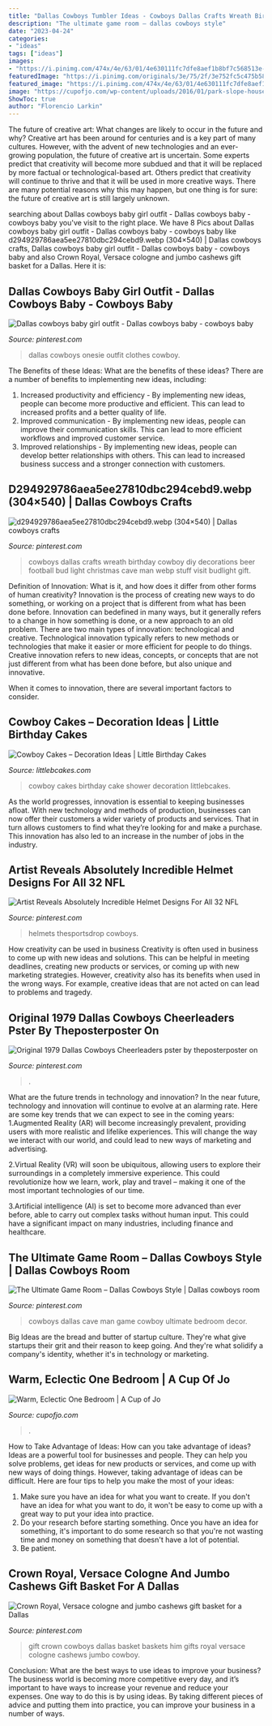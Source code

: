 ```yaml
---
title: "Dallas Cowboys Tumbler Ideas - Cowboys Dallas Crafts Wreath Birthday Cowboy Diy Decorations Beer Football Bud Light Christmas Cave Man Webp Stuff Visit Budlight Gift"
description: "The ultimate game room – dallas cowboys style"
date: "2023-04-24"
categories:
- "ideas"
tags: ["ideas"]
images:
- "https://i.pinimg.com/474x/4e/63/01/4e630111fc7dfe8aef1b8bf7c568513e--dallas-cowboys-posters-dallas-cowboy-cheerleaders.jpg"
featuredImage: "https://i.pinimg.com/originals/3e/75/2f/3e752fc5c475b58f4ba3f01ae824880e.jpg"
featured_image: "https://i.pinimg.com/474x/4e/63/01/4e630111fc7dfe8aef1b8bf7c568513e--dallas-cowboys-posters-dallas-cowboy-cheerleaders.jpg"
image: "https://cupofjo.com/wp-content/uploads/2016/01/park-slope-house-tour.jpg"
ShowToc: true
author: "Florencio Larkin"
---
```



The future of creative art: What changes are likely to occur in the future and why?
Creative art has been around for centuries and is a key part of many cultures. However, with the advent of new technologies and an ever-growing population, the future of creative art is uncertain. Some experts predict that creativity will become more subdued and that it will be replaced by more factual or technological-based art. Others predict that creativity will continue to thrive and that it will be used in more creative ways. There are many potential reasons why this may happen, but one thing is for sure: the future of creative art is still largely unknown.

	

		
searching about Dallas cowboys baby girl outfit - Dallas cowboys baby - cowboys baby you've visit to the right place. We have 8 Pics about Dallas cowboys baby girl outfit - Dallas cowboys baby - cowboys baby like d294929786aea5ee27810dbc294cebd9.webp (304×540) | Dallas cowboys crafts, Dallas cowboys baby girl outfit - Dallas cowboys baby - cowboys baby and also Crown Royal, Versace cologne and jumbo cashews gift basket for a Dallas. Here it is:
		
    
## Dallas Cowboys Baby Girl Outfit - Dallas Cowboys Baby - Cowboys Baby

<img loading=lazy src="https://i.pinimg.com/736x/62/cc/74/62cc74dda438b156f8355249da510f4b--baby-bodysuit-baby-onesie.jpg" onerror="this.onerror=null;this.src='https://tse2.mm.bing.net/th?id=OIP.XlNZ8_IT5KM2rUoRW6RtMwHaJ3&amp;pid=15.1';" alt="Dallas cowboys baby girl outfit - Dallas cowboys baby - cowboys baby">

_Source: pinterest.com_

>dallas cowboys onesie outfit clothes cowboy. 

	

The Benefits of these Ideas: What are the benefits of these ideas?
There are a number of benefits to implementing new ideas, including: 
1. Increased productivity and efficiency - By implementing new ideas, people can become more productive and efficient. This can lead to increased profits and a better quality of life. 
2. Improved communication - By implementing new ideas, people can improve their communication skills. This can lead to more efficient workflows and improved customer service. 
3. Improved relationships - By implementing new ideas, people can develop better relationships with others. This can lead to increased business success and a stronger connection with customers.

    
## D294929786aea5ee27810dbc294cebd9.webp (304×540) | Dallas Cowboys Crafts

<img loading=lazy src="https://i.pinimg.com/originals/9a/7d/00/9a7d0055c6058bf683bba2ff4ca7b1e0.jpg" onerror="this.onerror=null;this.src='https://tse3.mm.bing.net/th?id=OIP.9m6Shg7QHoBSSHEZdWOOmAAAAA&amp;pid=15.1';" alt="d294929786aea5ee27810dbc294cebd9.webp (304×540) | Dallas cowboys crafts">

_Source: pinterest.com_

>cowboys dallas crafts wreath birthday cowboy diy decorations beer football bud light christmas cave man webp stuff visit budlight gift. 

	

Definition of Innovation: What is it, and how does it differ from other forms of human creativity?
Innovation is the process of creating new ways to do something, or working on a project that is different from what has been done before. Innovation can bedefined in many ways, but it generally refers to a change in how something is done, or a new approach to an old problem. 
There are two main types of innovation: technological and creative. Technological innovation typically refers to new methods or technologies that make it easier or more efficient for people to do things. Creative innovation refers to new ideas, concepts, or concepts that are not just different from what has been done before, but also unique and innovative. 

When it comes to innovation, there are several important factors to consider.

    
## Cowboy Cakes – Decoration Ideas | Little Birthday Cakes

<img loading=lazy src="http://www.littlebcakes.com/wp-content/uploads/2014/02/Cowboy-Birthday-Cakes.jpg" onerror="this.onerror=null;this.src='https://tse2.mm.bing.net/th?id=OIP.ySWsZUgN9ctnqLfRWKQOJgHaFj&amp;pid=15.1';" alt="Cowboy Cakes – Decoration Ideas | Little Birthday Cakes">

_Source: littlebcakes.com_

>cowboy cakes birthday cake shower decoration littlebcakes. 

	

As the world progresses, innovation is essential to keeping businesses afloat. With new technology and methods of production, businesses can now offer their customers a wider variety of products and services. That in turn allows customers to find what they’re looking for and make a purchase. This innovation has also led to an increase in the number of jobs in the industry.

    
## Artist Reveals Absolutely Incredible Helmet Designs For All 32 NFL

<img loading=lazy src="https://i.pinimg.com/736x/e3/7a/b2/e37ab278d6292d14ee258c19f6a5f8e8.jpg" onerror="this.onerror=null;this.src='https://tse2.mm.bing.net/th?id=OIP.TJAj6wErTkMorMRfNzQEWQHaFj&amp;pid=15.1';" alt="Artist Reveals Absolutely Incredible Helmet Designs For All 32 NFL">

_Source: pinterest.com_

>helmets thesportsdrop cowboys. 

	

How creativity can be used in business
Creativity is often used in business to come up with new ideas and solutions. This can be helpful in meeting deadlines, creating new products or services, or coming up with new marketing strategies. However, creativity also has its benefits when used in the wrong ways. For example, creative ideas that are not acted on can lead to problems and tragedy.

    
## Original 1979 Dallas Cowboys Cheerleaders Pster By Theposterposter On

<img loading=lazy src="https://i.pinimg.com/474x/4e/63/01/4e630111fc7dfe8aef1b8bf7c568513e--dallas-cowboys-posters-dallas-cowboy-cheerleaders.jpg" onerror="this.onerror=null;this.src='https://tse2.mm.bing.net/th?id=OIP.eYDT_RyS9PwLuRIfGS8g5AAAAA&amp;pid=15.1';" alt="Original 1979 Dallas Cowboys Cheerleaders pster by theposterposter on">

_Source: pinterest.com_

>. 

	

What are the future trends in technology and innovation?
In the near future, technology and innovation will continue to evolve at an alarming rate. Here are some key trends that we can expect to see in the coming years:
1.Augmented Reality (AR) will become increasingly prevalent, providing users with more realistic and lifelike experiences. This will change the way we interact with our world, and could lead to new ways of marketing and advertising.

2.Virtual Reality (VR) will soon be ubiquitous, allowing users to explore their surroundings in a completely immersive experience. This could revolutionize how we learn, work, play and travel – making it one of the most important technologies of our time.

3.Artificial intelligence (AI) is set to become more advanced than ever before, able to carry out complex tasks without human input. This could have a significant impact on many industries, including finance and healthcare.

    
## The Ultimate Game Room – Dallas Cowboys Style | Dallas Cowboys Room

<img loading=lazy src="https://i.pinimg.com/736x/de/bb/54/debb548f9675f794a5a883e8cd049e08.jpg" onerror="this.onerror=null;this.src='https://tse3.mm.bing.net/th?id=OIP.uL4Kbqe908LigUe3nO3AgwHaFi&amp;pid=15.1';" alt="The Ultimate Game Room – Dallas Cowboys Style | Dallas cowboys room">

_Source: pinterest.com_

>cowboys dallas cave man game cowboy ultimate bedroom decor. 

	

Big Ideas are the bread and butter of startup culture. They're what give startups their grit and their reason to keep going. And they're what solidify a company's identity, whether it's in technology or marketing.

    
## Warm, Eclectic One Bedroom | A Cup Of Jo

<img loading=lazy src="https://cupofjo.com/wp-content/uploads/2016/01/park-slope-house-tour.jpg" onerror="this.onerror=null;this.src='https://tse1.mm.bing.net/th?id=OIP.ZKSGG6y454wWJPKQ5ziqmwHaKt&amp;pid=15.1';" alt="Warm, Eclectic One Bedroom | A Cup of Jo">

_Source: cupofjo.com_

>. 

	

How to Take Advantage of Ideas: How can you take advantage of ideas?
Ideas are a powerful tool for businesses and people. They can help you solve problems, get ideas for new products or services, and come up with new ways of doing things. However, taking advantage of ideas can be difficult. Here are four tips to help you make the most of your ideas: 
1. Make sure you have an idea for what you want to create. If you don't have an idea for what you want to do, it won't be easy to come up with a great way to put your idea into practice. 
2. Do your research before starting something. Once you have an idea for something, it's important to do some research so that you're not wasting time and money on something that doesn't have a lot of potential. 
3. Be patient.

    
## Crown Royal, Versace Cologne And Jumbo Cashews Gift Basket For A Dallas

<img loading=lazy src="https://i.pinimg.com/originals/3e/75/2f/3e752fc5c475b58f4ba3f01ae824880e.jpg" onerror="this.onerror=null;this.src='https://tse2.mm.bing.net/th?id=OIP.1kXdxQqFK62LSbe5XmidiAHaJ4&amp;pid=15.1';" alt="Crown Royal, Versace cologne and jumbo cashews gift basket for a Dallas">

_Source: pinterest.com_

>gift crown cowboys dallas basket baskets him gifts royal versace cologne cashews jumbo cowboy. 

	

Conclusion: What are the best ways to use ideas to improve your business?
The business world is becoming more competitive every day, and it’s important to have ways to increase your revenue and reduce your expenses. One way to do this is by using ideas. By taking different pieces of advice and putting them into practice, you can improve your business in a number of ways.

